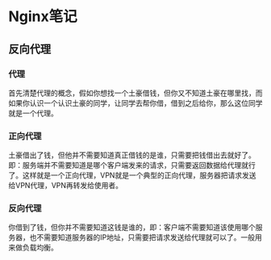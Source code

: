# Nginx笔记

## 反向代理

### 代理

首先清楚代理的概念，假如你想找一个土豪借钱，但你又不知道土豪在哪里找，而如果你认识一个认识土豪的同学，让同学去帮你借，借到之后给你，那么这位同学就是一个代理。

### 正向代理

土豪借出了钱，但他并不需要知道真正借钱的是谁，只需要把钱借出去就好了。即：服务端并不需要知道是哪个客户端发来的请求，只需要返回数据给代理就行了。这样就是一个正向代理，VPN就是一个典型的正向代理，服务器把请求发送给VPN代理，VPN再转发给使用者。

### 反向代理

你借到了钱，但你并不需要知道这钱是谁的，即：客户端不需要知道该使用哪个服务器，也不需要知道服务器的IP地址，只需要把请求发送给代理就可以了。一般用来做负载均衡。

